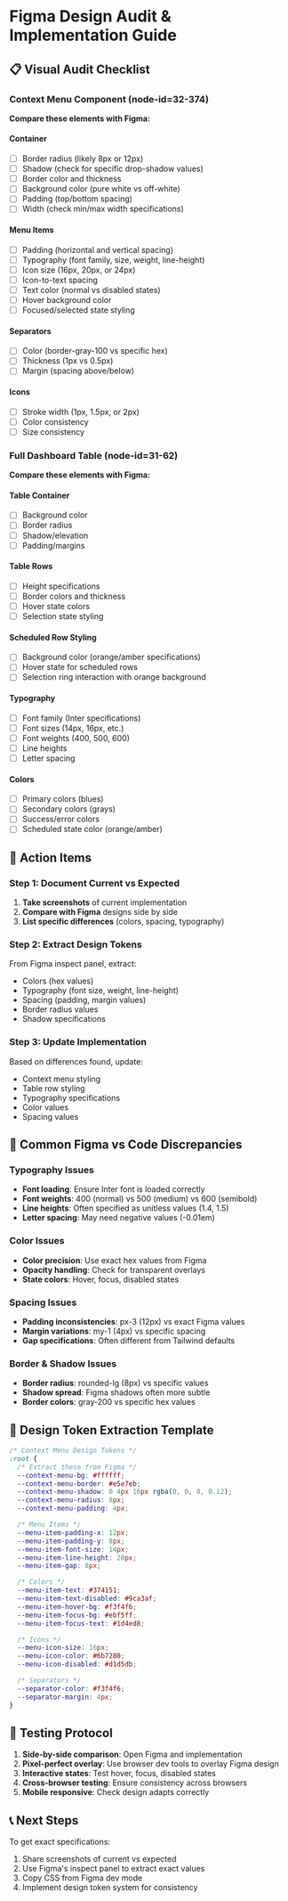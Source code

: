 # Figma Design Audit & Implementation Guide

## 📋 Visual Audit Checklist

### Context Menu Component (node-id=32-374)

**Compare these elements with Figma:**

#### **Container**

- [ ] Border radius (likely 8px or 12px)
- [ ] Shadow (check for specific drop-shadow values)
- [ ] Border color and thickness
- [ ] Background color (pure white vs off-white)
- [ ] Padding (top/bottom spacing)
- [ ] Width (check min/max width specifications)

#### **Menu Items**

- [ ] Padding (horizontal and vertical spacing)
- [ ] Typography (font family, size, weight, line-height)
- [ ] Icon size (16px, 20px, or 24px)
- [ ] Icon-to-text spacing
- [ ] Text color (normal vs disabled states)
- [ ] Hover background color
- [ ] Focused/selected state styling

#### **Separators**

- [ ] Color (border-gray-100 vs specific hex)
- [ ] Thickness (1px vs 0.5px)
- [ ] Margin (spacing above/below)

#### **Icons**

- [ ] Stroke width (1px, 1.5px, or 2px)
- [ ] Color consistency
- [ ] Size consistency

### Full Dashboard Table (node-id=31-62)

**Compare these elements with Figma:**

#### **Table Container**

- [ ] Background color
- [ ] Border radius
- [ ] Shadow/elevation
- [ ] Padding/margins

#### **Table Rows**

- [ ] Height specifications
- [ ] Border colors and thickness
- [ ] Hover state colors
- [ ] Selection state styling

#### **Scheduled Row Styling**

- [ ] Background color (orange/amber specifications)
- [ ] Hover state for scheduled rows
- [ ] Selection ring interaction with orange background

#### **Typography**

- [ ] Font family (Inter specifications)
- [ ] Font sizes (14px, 16px, etc.)
- [ ] Font weights (400, 500, 600)
- [ ] Line heights
- [ ] Letter spacing

#### **Colors**

- [ ] Primary colors (blues)
- [ ] Secondary colors (grays)
- [ ] Success/error colors
- [ ] Scheduled state color (orange/amber)

## 🎯 Action Items

### Step 1: Document Current vs Expected

1. **Take screenshots** of current implementation
2. **Compare with Figma** designs side by side
3. **List specific differences** (colors, spacing, typography)

### Step 2: Extract Design Tokens

From Figma inspect panel, extract:

- Colors (hex values)
- Typography (font size, weight, line-height)
- Spacing (padding, margin values)
- Border radius values
- Shadow specifications

### Step 3: Update Implementation

Based on differences found, update:

- Context menu styling
- Table row styling
- Typography specifications
- Color values
- Spacing values

## 🔧 Common Figma vs Code Discrepancies

### Typography Issues

- **Font loading**: Ensure Inter font is loaded correctly
- **Font weights**: 400 (normal) vs 500 (medium) vs 600 (semibold)
- **Line heights**: Often specified as unitless values (1.4, 1.5)
- **Letter spacing**: May need negative values (-0.01em)

### Color Issues

- **Color precision**: Use exact hex values from Figma
- **Opacity handling**: Check for transparent overlays
- **State colors**: Hover, focus, disabled states

### Spacing Issues

- **Padding inconsistencies**: px-3 (12px) vs exact Figma values
- **Margin variations**: my-1 (4px) vs specific spacing
- **Gap specifications**: Often different from Tailwind defaults

### Border & Shadow Issues

- **Border radius**: rounded-lg (8px) vs specific values
- **Shadow spread**: Figma shadows often more subtle
- **Border colors**: gray-200 vs specific hex values

## 📝 Design Token Extraction Template

```css
/* Context Menu Design Tokens */
:root {
  /* Extract these from Figma */
  --context-menu-bg: #ffffff;
  --context-menu-border: #e5e7eb;
  --context-menu-shadow: 0 4px 16px rgba(0, 0, 0, 0.12);
  --context-menu-radius: 8px;
  --context-menu-padding: 4px;

  /* Menu Items */
  --menu-item-padding-x: 12px;
  --menu-item-padding-y: 8px;
  --menu-item-font-size: 14px;
  --menu-item-line-height: 20px;
  --menu-item-gap: 8px;

  /* Colors */
  --menu-item-text: #374151;
  --menu-item-text-disabled: #9ca3af;
  --menu-item-hover-bg: #f3f4f6;
  --menu-item-focus-bg: #ebf5ff;
  --menu-item-focus-text: #1d4ed8;

  /* Icons */
  --menu-icon-size: 16px;
  --menu-icon-color: #6b7280;
  --menu-icon-disabled: #d1d5db;

  /* Separators */
  --separator-color: #f3f4f6;
  --separator-margin: 4px;
}
```

## 🚀 Testing Protocol

1. **Side-by-side comparison**: Open Figma and implementation
2. **Pixel-perfect overlay**: Use browser dev tools to overlay Figma design
3. **Interactive states**: Test hover, focus, disabled states
4. **Cross-browser testing**: Ensure consistency across browsers
5. **Mobile responsive**: Check design adapts correctly

## 📞 Next Steps

To get exact specifications:

1. Share screenshots of current vs expected
2. Use Figma's inspect panel to extract exact values
3. Copy CSS from Figma dev mode
4. Implement design token system for consistency
